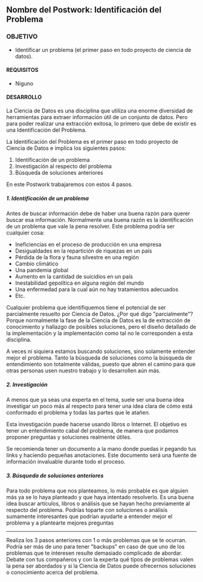  ## Nombre del Postwork: Identificación del Problema

### OBJETIVO 

- Identificar un problema (el primer paso en todo proyecto de ciencia de datos).

#### REQUISITOS 

- Niguno

#### DESARROLLO

La Ciencia de Datos es una disciplina que utiliza una enorme diversidad de herramientas para extraer información útil de un conjunto de datos. Pero para poder realizar una extracción exitosa, lo primero que debe de existir es una Identificación del Problema.

La Identificación del Problema es el primer paso en todo proyecto de Ciencia de Datos e implica los siguientes pasos:

1. Identificación de un problema
2. Investigación al respecto del problema
3. Búsqueda de soluciones anteriores

En este Postwork trabajaremos con estos 4 pasos.

##### 1. Identificación de un problema

Antes de buscar información debe de haber una buena razón para querer buscar esa información. Normalmente una buena razón es la identificación de un problema que vale la pena resolver. Este problema podría ser cualquier cosa:

- Ineficiencias en el proceso de producción en una empresa
- Desigualdades en la repartición de riquezas en un país
- Pérdida de la flora y fauna silvestre en una región
- Cambio climático
- Una pandemia global
- Aumento en la cantidad de suicidios en un país
- Inestabilidad gepolítica en alguna región del mundo
- Una enfermedad para la cual aún no hay tratamientos adecuados
- Etc.

Cualquier problema que identifiquemos tiene el potencial de ser parcialmente resuelto por Ciencia de Datos. ¿Por qué digo "parcialmente"? Porque normalmente la fase de la Ciencia de Datos es la de extracción de conocimiento y hallazgo de posibles soluciones, pero el diseño detallado de la implementación y la implementación como tal no le corresponden a esta disciplina.

A veces ni siquiera estamos buscando soluciones, sino solamente entender mejor el problema. Tanto la búsqueda de soluciones como la búsqueda de entendimiento son totalmente válidas, puesto que abren el camino para que otras personas usen nuestro trabajo y lo desarrollen aún más.

##### 2. Investigación

A menos que ya seas una experta en el tema, suele ser una buena idea investigar un poco más al respecto para tener una idea clara de cómo está conformado el problema y todas las partes que le atañen.

Esta investigación puede hacerse usando libros o Internet. El objetivo es tener un entendimiento cabal del problema, de manera que podamos proponer preguntas y soluciones realmente útiles.

Se recomienda tener un documento a la mano donde puedas ir pegando tus links y haciendo pequeñas anotaciones. Este documento será una fuente de información invaluable durante todo el proceso.

##### 3. Búsqueda de soluciones anteriores

Para todo problema que nos planteamos, lo más probable es que alguien más ya se lo haya planteado y que haya intentado resolverlo. Es una buena idea buscar artículos, libros o análisis que se hayan hecho previamente al respecto del problema. Podrías toparte con soluciones o análisis sumamente interesantes que podrían ayudarte a entender mejor el problema y a plantearte mejores preguntas

---

Realiza los 3 pasos anteriores con 1 o más problemas que se te ocurran. Podría ser más de uno para tener "backups" en caso de que uno de los problemas que te interesen resulte demasiado complicado de abordar. Debate con tus compañeros y con la experta qué tipos de problemas valen la pena ser abordados y si la Ciencia de Datos puede ofrecernos soluciones o conocimiento acerca del problema.
